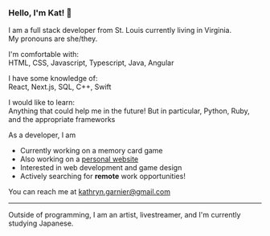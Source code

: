 ### Hello, I'm Kat! :star2:  
  
I am a full stack developer from St. Louis currently living in Virginia.  
My pronouns are she/they.

I'm comfortable with:  
HTML, CSS, Javascript, Typescript, Java, Angular  
  
I have some knowledge of:  
React, Next.js, SQL, C++, Swift  

I would like to learn:  
Anything that could help me in the future! But in particular, Python, Ruby, and the appropriate frameworks  

As a developer, I am
- Currently working on a memory card game
- Also working on a [personal website](https://katsinskyd.github.io/portfolio)
- Interested in web development and game design
- Actively searching for **remote** work opportunities! 

You can reach me at kathryn.garnier@gmail.com

---

Outside of programming, I am an artist, livestreamer, and I'm currently studying Japanese.
